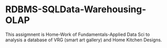 # RDBMS-SQLData-Warehousing-OLAP
This assigmnent is Home-Work of Fundamentals-Applied Data Sci to analysis a database of VRG (smart art gallery) and Home Kitchen Designs.
